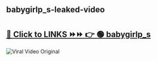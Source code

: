 
 ## babygirlp_s-leaked-video 

# <h2><a href="https://clipsfans.com/babygirlp_s&ref=git">🔗 Click to LINKS ⏩⏩ 👉 🟢 babygirlp_s </a></h2>

<a href="https://clipsfans.com/babygirlp_s&ref=git" rel="nofollow" data-target="animated-image.originalLink"><img src="https://i.ibb.co.com/xMMVF88/686577567.gif" alt="Viral Video Original" style="max-width: 100%; display: inline-block;" data-target="animated-image.originalImage"></a>
